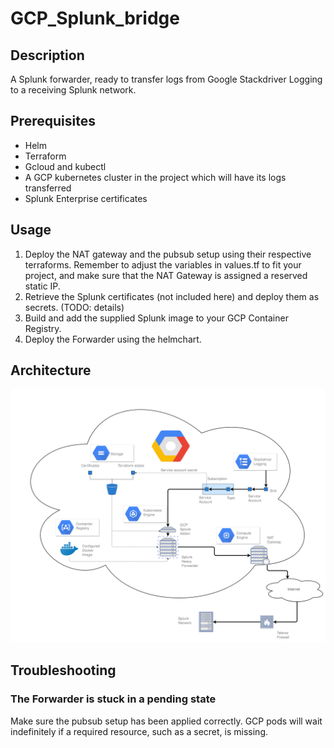 # GCP\_Splunk\_bridge

## Description
A Splunk forwarder, ready to transfer logs from Google Stackdriver Logging to a receiving Splunk network.

## Prerequisites
* Helm
* Terraform 
* Gcloud and kubectl 
* A GCP kubernetes cluster in the project which will have its logs transferred
* Splunk Enterprise certificates 

## Usage
1. Deploy the NAT gateway and the pubsub setup using their respective terraforms. Remember to adjust the variables in values.tf to fit your project, and make sure that the NAT Gateway is assigned a reserved static IP. 
2. Retrieve the Splunk certificates (not included here) and deploy them as secrets. (TODO: details)
3. Build and add the supplied Splunk image to your GCP Container Registry.
4. Deploy the Forwarder using the helmchart. 

## Architecture
![Architecture](misc/Architecture-v1.3.png)

## Troubleshooting

### The Forwarder is stuck in a pending state
Make sure the pubsub setup has been applied correctly. GCP pods will wait indefinitely if a required resource, such as a secret, is missing. 
